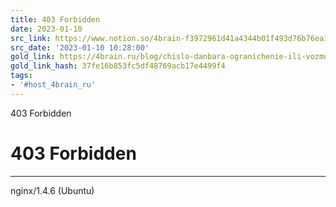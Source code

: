```yaml
---
title: 403 Forbidden
date: 2023-01-10
src_link: https://www.notion.so/4brain-f3972961d41a4344b01f493d76b76ea3
src_date: '2023-01-10 10:28:00'
gold_link: https://4brain.ru/blog/chislo-danbara-ogranichenie-ili-vozmozhnost/
gold_link_hash: 37fe16b853fc5df48769acb17e4499f4
tags:
- '#host_4brain_ru'
---
```



403 Forbidden

403 Forbidden
=============




---

nginx/1.4.6 (Ubuntu)